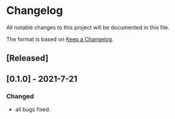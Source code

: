 # Changelog
All notable changes to this project will be documented in this file.

The format is based on [Keep a Changelog](https://keepachangelog.com/en/1.0.0/).

## [Released]
## [0.1.0] - 2021-7-21
### Changed
- all bugs fixed.
